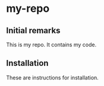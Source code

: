 # my-repo
## Initial remarks
This is my repo. It contains my code.

## Installation
These are instructions for installation.
